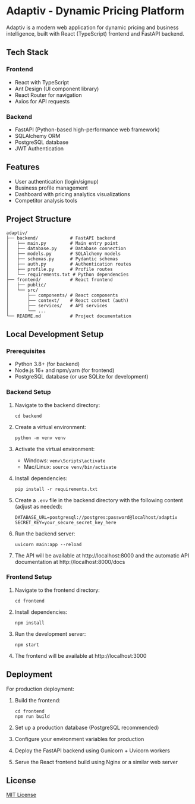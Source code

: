 # Adaptiv - Dynamic Pricing Platform

Adaptiv is a modern web application for dynamic pricing and business intelligence, built with React (TypeScript) frontend and FastAPI backend.

## Tech Stack

### Frontend
- React with TypeScript
- Ant Design (UI component library)
- React Router for navigation
- Axios for API requests

### Backend
- FastAPI (Python-based high-performance web framework)
- SQLAlchemy ORM
- PostgreSQL database
- JWT Authentication

## Features

- User authentication (login/signup)
- Business profile management
- Dashboard with pricing analytics visualizations
- Competitor analysis tools

## Project Structure

```
adaptiv/
├── backend/            # FastAPI backend
│   ├── main.py         # Main entry point
│   ├── database.py     # Database connection
│   ├── models.py       # SQLAlchemy models
│   ├── schemas.py      # Pydantic schemas
│   ├── auth.py         # Authentication routes
│   ├── profile.py      # Profile routes
│   └── requirements.txt # Python dependencies
├── frontend/           # React frontend
│   ├── public/
│   └── src/
│       ├── components/ # React components
│       ├── context/    # React context (auth)
│       ├── services/   # API services
│       └── ...
└── README.md           # Project documentation
```

## Local Development Setup

### Prerequisites

- Python 3.8+ (for backend)
- Node.js 16+ and npm/yarn (for frontend)
- PostgreSQL database (or use SQLite for development)

### Backend Setup

1. Navigate to the backend directory:
   ```
   cd backend
   ```

2. Create a virtual environment:
   ```
   python -m venv venv
   ```

3. Activate the virtual environment:
   - Windows: `venv\Scripts\activate`
   - Mac/Linux: `source venv/bin/activate`

4. Install dependencies:
   ```
   pip install -r requirements.txt
   ```

5. Create a `.env` file in the backend directory with the following content (adjust as needed):
   ```
   DATABASE_URL=postgresql://postgres:password@localhost/adaptiv
   SECRET_KEY=your_secure_secret_key_here
   ```

6. Run the backend server:
   ```
   uvicorn main:app --reload
   ```

7. The API will be available at http://localhost:8000 and the automatic API documentation at http://localhost:8000/docs

### Frontend Setup

1. Navigate to the frontend directory:
   ```
   cd frontend
   ```

2. Install dependencies:
   ```
   npm install
   ```

3. Run the development server:
   ```
   npm start
   ```

4. The frontend will be available at http://localhost:3000

## Deployment

For production deployment:

1. Build the frontend:
   ```
   cd frontend
   npm run build
   ```

2. Set up a production database (PostgreSQL recommended)
3. Configure your environment variables for production
4. Deploy the FastAPI backend using Gunicorn + Uvicorn workers
5. Serve the React frontend build using Nginx or a similar web server

## License

[MIT License](LICENSE)
